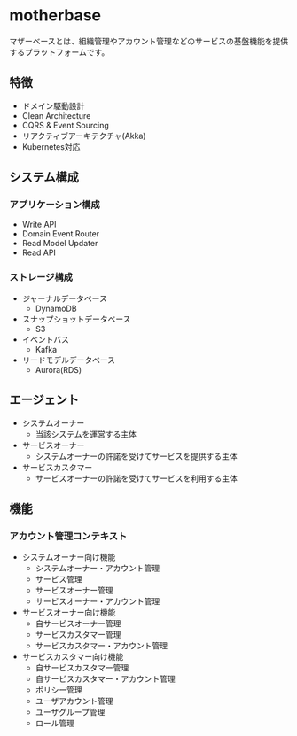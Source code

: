 # motherbase

マザーベースとは、組織管理やアカウント管理などのサービスの基盤機能を提供するプラットフォームです。

## 特徴

- ドメイン駆動設計
- Clean Architecture
- CQRS & Event Sourcing
- リアクティブアーキテクチャ(Akka)
- Kubernetes対応

## システム構成

### アプリケーション構成

- Write API
- Domain Event Router
- Read Model Updater
- Read API

### ストレージ構成

- ジャーナルデータベース
    - DynamoDB
- スナップショットデータベース
    - S3
- イベントバス
    - Kafka
- リードモデルデータベース
    - Aurora(RDS)

## エージェント

- システムオーナー
    - 当該システムを運営する主体
- サービスオーナー
    - システムオーナーの許諾を受けてサービスを提供する主体
- サービスカスタマー
    - サービスオーナーの許諾を受けてサービスを利用する主体

## 機能

### アカウント管理コンテキスト

- システムオーナー向け機能
    - システムオーナー・アカウント管理
    - サービス管理
    - サービスオーナー管理
    - サービスオーナー・アカウント管理
- サービスオーナー向け機能
    - 自サービスオーナー管理
    - サービスカスタマー管理
    - サービスカスタマー・アカウント管理
- サービスカスタマー向け機能
    - 自サービスカスタマー管理
    - 自サービスカスタマー・アカウント管理
    - ポリシー管理
    - ユーザアカウント管理
    - ユーザグループ管理
    - ロール管理
